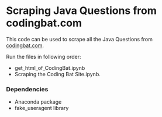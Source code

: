 # Scraping Java Questions from codingbat.com
This code can be used to scrape all the Java Questions from [codingbat.com](https://codingbat.com/java).

Run the files in following order:
- get_html_of_CodingBat.ipynb 
- Scraping the Coding Bat Site.ipynb.

### Dependencies
- Anaconda package
- fake_useragent library

